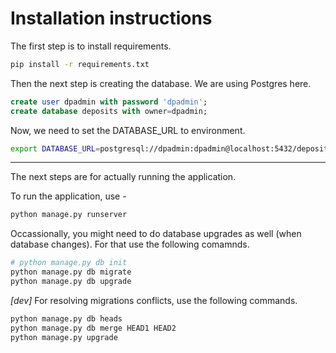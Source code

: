 # Installation instructions

The first step is to install requirements.

```sh
pip install -r requirements.txt
```

Then the next step is creating the database. We are using Postgres here.

```sql
create user dpadmin with password 'dpadmin';
create database deposits with owner=dpadmin;
```

Now, we need to set the DATABASE_URL to environment.

```sh
export DATABASE_URL=postgresql://dpadmin:dpadmin@localhost:5432/deposits
```

-----

The next steps are for actually running the application.

To run the application, use -

```sh
python manage.py runserver
```

Occassionally, you might need to do database upgrades as well (when database changes). For that use the following comamnds.

```sh
# python manage.py db init
python manage.py db migrate
python manage.py db upgrade
```

*[dev]* For resolving migrations conflicts, use the following commands.

```sh
python manage.py db heads
python manage.py db merge HEAD1 HEAD2
python manage.py upgrade
```

